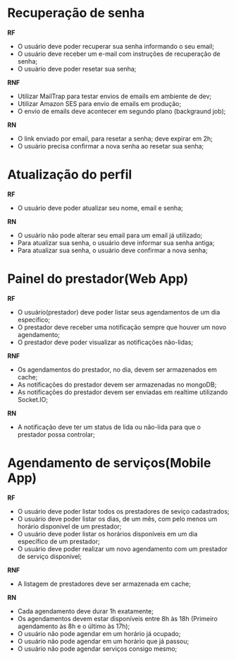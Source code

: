 # Recuperação de senha

**RF**

- O usuário deve poder recuperar sua senha informando o seu email;
- O usuário deve receber um e-mail com instruções de recuperação de senha;
- O usuário deve poder resetar sua senha;

**RNF**

- Utilizar MailTrap para testar envios de emails em ambiente de dev;
- Utilizar Amazon SES para envio de emails em produção;
- O envio de emails deve acontecer em segundo plano (backgraund job);

**RN**

- O link enviado por email, para resetar a senha; deve expirar em 2h;
- O usuário precisa confirmar a nova senha ao resetar sua senha;


# Atualização do perfil

**RF**

- O usuário deve poder atualizar seu nome, email e senha;


**RN**

- O usuário não pode alterar seu email para um email já utilizado;
- Para atualizar sua senha, o usuário deve informar sua senha antiga;
- Para atualizar sua senha, o usuário deve confirmar a nova senha;


# Painel do prestador(Web App)

**RF**

- O usuário(prestador) deve poder listar seus agendamentos de um dia especifico;
- O prestador deve receber uma notificação sempre que houver um novo agendamento;
- O prestador deve poder visualizar as notificações não-lidas;


**RNF**

- Os agendamentos do prestador, no dia, devem ser armazenados em cache;
- As notificações do prestador devem ser armazenadas no mongoDB;
- As notificações do prestador devem ser enviadas em realtime utilizando Socket.IO;


**RN**

- A notificação deve ter um status de lida ou não-lida para que o prestador possa controlar;


# Agendamento de serviços(Mobile App)

**RF**

- O usuário deve poder listar todos os prestadores de seviço cadastrados;
- O usuário deve poder listar os dias, de um mês, com pelo menos um horário disponível de um prestador;
- O usuário deve poder listar os horários disponíveis em um dia específico de um prestador;
- O usuário deve poder realizar um novo agendamento com um prestador de serviço disponível;


**RNF**

- A listagem de prestadores deve ser armazenada em cache;


**RN**

- Cada agendamento deve durar 1h exatamente;
- Os agendamentos devem estar disponíveis entre 8h às 18h (Primeiro agendamento às 8h e o último às 17h);
- O usuário não pode agendar em um horário já ocupado;
- O usuário não pode agendar em um horário que já passou;
- O usuário não pode agendar serviços consigo mesmo;
